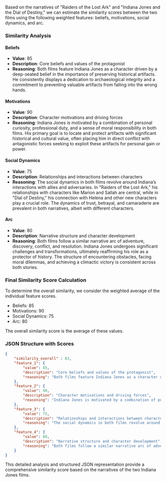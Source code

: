 Based on the narratives of "Raiders of the Lost Ark" and "Indiana Jones and the Dial of Destiny," we can estimate the similarity scores between the two films using the following weighted features: beliefs, motivations, social dynamics, and arc.

### Similarity Analysis

#### Beliefs
- **Value**: 85
- **Description**: Core beliefs and values of the protagonist
- **Reasoning**: Both films feature Indiana Jones as a character driven by a deep-seated belief in the importance of preserving historical artifacts. He consistently displays a dedication to archaeological integrity and a commitment to preventing valuable artifacts from falling into the wrong hands.

#### Motivations
- **Value**: 90
- **Description**: Character motivations and driving forces
- **Reasoning**: Indiana Jones is motivated by a combination of personal curiosity, professional duty, and a sense of moral responsibility in both films. His primary goal is to locate and protect artifacts with significant historical and cultural value, often placing him in direct conflict with antagonistic forces seeking to exploit these artifacts for personal gain or power.

#### Social Dynamics
- **Value**: 75
- **Description**: Relationships and interactions between characters
- **Reasoning**: The social dynamics in both films revolve around Indiana’s interactions with allies and adversaries. In "Raiders of the Lost Ark," his relationships with characters like Marion and Sallah are central, while in "Dial of Destiny," his connection with Helena and other new characters play a crucial role. The dynamics of trust, betrayal, and camaraderie are prevalent in both narratives, albeit with different characters.

#### Arc
- **Value**: 80
- **Description**: Narrative structure and character development
- **Reasoning**: Both films follow a similar narrative arc of adventure, discovery, conflict, and resolution. Indiana Jones undergoes significant challenges and transformations, ultimately reaffirming his role as a protector of history. The structure of encountering obstacles, facing moral dilemmas, and achieving a climactic victory is consistent across both stories.

### Final Similarity Score Calculation
To determine the overall similarity, we consider the weighted average of the individual feature scores.

- Beliefs: 85
- Motivations: 90
- Social Dynamics: 75
- Arc: 80

The overall similarity score is the average of these values.

### JSON Structure with Scores
```json
{
    "similarity_overall" : 83,
    "feature_1": {
        "value": 85,
        "description": "Core beliefs and values of the protagonist",
        "reasoning": "Both films feature Indiana Jones as a character driven by a deep-seated belief in the importance of preserving historical artifacts. He consistently displays a dedication to archaeological integrity and a commitment to preventing valuable artifacts from falling into the wrong hands.",
    },
    "feature_2": {
        "value": 90,
        "description": "Character motivations and driving forces",
        "reasoning": "Indiana Jones is motivated by a combination of personal curiosity, professional duty, and a sense of moral responsibility in both films. His primary goal is to locate and protect artifacts with significant historical and cultural value, often placing him in direct conflict with antagonistic forces seeking to exploit these artifacts for personal gain or power.",
    },
    "feature_3": {
        "value": 75,
        "description": "Relationships and interactions between characters",
        "reasoning": "The social dynamics in both films revolve around Indiana’s interactions with allies and adversaries. In 'Raiders of the Lost Ark,' his relationships with characters like Marion and Sallah are central, while in 'Dial of Destiny,' his connection with Helena and other new characters play a crucial role. The dynamics of trust, betrayal, and camaraderie are prevalent in both narratives, albeit with different characters.",
    },
    "feature_4": {
        "value": 80,
        "description": "Narrative structure and character development",
        "reasoning": "Both films follow a similar narrative arc of adventure, discovery, conflict, and resolution. Indiana Jones undergoes significant challenges and transformations, ultimately reaffirming his role as a protector of history. The structure of encountering obstacles, facing moral dilemmas, and achieving a climactic victory is consistent across both stories.",
    }
}
```

This detailed analysis and structured JSON representation provide a comprehensive similarity score based on the narratives of the two Indiana Jones films.